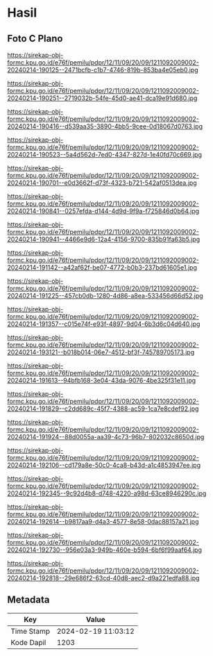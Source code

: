 # Hasil

## Foto C Plano

https://sirekap-obj-formc.kpu.go.id/e76f/pemilu/pdpr/12/11/09/20/09/1211092009002-20240214-190125--2471bcfb-c1b7-4746-819b-853ba4e05eb0.jpg

https://sirekap-obj-formc.kpu.go.id/e76f/pemilu/pdpr/12/11/09/20/09/1211092009002-20240214-190251--2719032b-54fe-45d0-ae41-dca19e91d680.jpg

https://sirekap-obj-formc.kpu.go.id/e76f/pemilu/pdpr/12/11/09/20/09/1211092009002-20240214-190416--d539aa35-3890-4bb5-9cee-0d18067d0763.jpg

https://sirekap-obj-formc.kpu.go.id/e76f/pemilu/pdpr/12/11/09/20/09/1211092009002-20240214-190523--5a4d562d-7ed0-4347-827d-1e40fd70c669.jpg

https://sirekap-obj-formc.kpu.go.id/e76f/pemilu/pdpr/12/11/09/20/09/1211092009002-20240214-190701--e0d3662f-d73f-4323-b721-542af0513dea.jpg

https://sirekap-obj-formc.kpu.go.id/e76f/pemilu/pdpr/12/11/09/20/09/1211092009002-20240214-190841--0257efda-d144-4d9d-9f9a-f725846d0b64.jpg

https://sirekap-obj-formc.kpu.go.id/e76f/pemilu/pdpr/12/11/09/20/09/1211092009002-20240214-190941--4466e9d6-12a4-4156-9700-835b91fa63b5.jpg

https://sirekap-obj-formc.kpu.go.id/e76f/pemilu/pdpr/12/11/09/20/09/1211092009002-20240214-191142--a42af62f-be07-4772-b0b3-237bd61605e1.jpg

https://sirekap-obj-formc.kpu.go.id/e76f/pemilu/pdpr/12/11/09/20/09/1211092009002-20240214-191225--457cb0db-1280-4d86-a8ea-533456d66d52.jpg

https://sirekap-obj-formc.kpu.go.id/e76f/pemilu/pdpr/12/11/09/20/09/1211092009002-20240214-191357--c015e74f-e93f-4897-9d04-6b3d6c04d640.jpg

https://sirekap-obj-formc.kpu.go.id/e76f/pemilu/pdpr/12/11/09/20/09/1211092009002-20240214-193121--b018b014-06e7-4512-bf3f-745789705173.jpg

https://sirekap-obj-formc.kpu.go.id/e76f/pemilu/pdpr/12/11/09/20/09/1211092009002-20240214-191613--94bfb168-3e04-43da-9076-4be325f31e11.jpg

https://sirekap-obj-formc.kpu.go.id/e76f/pemilu/pdpr/12/11/09/20/09/1211092009002-20240214-191829--c2dd689c-45f7-4388-ac59-1ca7e8cdef92.jpg

https://sirekap-obj-formc.kpu.go.id/e76f/pemilu/pdpr/12/11/09/20/09/1211092009002-20240214-191924--88d0055a-aa39-4c73-96b7-802032c8650d.jpg

https://sirekap-obj-formc.kpu.go.id/e76f/pemilu/pdpr/12/11/09/20/09/1211092009002-20240214-192106--cd179a8e-50c0-4ca8-b43d-a1c4853947ee.jpg

https://sirekap-obj-formc.kpu.go.id/e76f/pemilu/pdpr/12/11/09/20/09/1211092009002-20240214-192345--9c92d4b8-d748-4220-a98d-63ce8946290c.jpg

https://sirekap-obj-formc.kpu.go.id/e76f/pemilu/pdpr/12/11/09/20/09/1211092009002-20240214-192614--b9817aa9-d4a3-4577-8e58-0dac88157a21.jpg

https://sirekap-obj-formc.kpu.go.id/e76f/pemilu/pdpr/12/11/09/20/09/1211092009002-20240214-192730--956e03a3-949b-460e-b594-6bf6f99aaf64.jpg

https://sirekap-obj-formc.kpu.go.id/e76f/pemilu/pdpr/12/11/09/20/09/1211092009002-20240214-192818--29e686f2-63cd-40d8-aec2-d9a221edfa88.jpg


## Metadata

| Key        | Value               |
| ---------- | ------------------- |
| Time Stamp | 2024-02-19 11:03:12 |
| Kode Dapil | 1203                |



